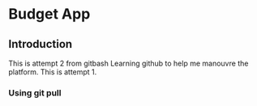 # Budget App
## Introduction
This is attempt 2 from gitbash 
Learning github to help me manouvre the platform. This is attempt 1.
### Using git pull
